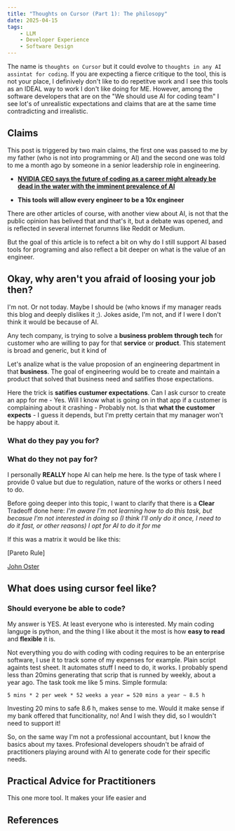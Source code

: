 ```yaml
---
title: "Thoughts on Cursor (Part 1): The philosopy"
date: 2025-04-15
tags:
    - LLM
    - Developer Experience
    - Software Design
---
```


The name is `thoughts on Cursor` but it could evolve to `thoughts in any AI assintat for coding`. If you are expecting a fierce critique to the tool, this is not your place, I definively don't like to do repetitve work and I see this tools as an IDEAL way to work I don't like doing for ME. However, among the software developers that are on the "We should use AI for coding team" I see lot's of unrealistic expectations and claims that are at the same time contradicting and irrealistic. 

## Claims

This post is triggered by two main claims, the first one was passed to me by my father (who is not into programming or AI) and the second one was told to me a month ago by someone in a senior leadership role in engineering. 

* [**NVIDIA CEO says the future of coding as a career might already be dead in the water with the imminent prevalence of AI**](https://www.windowscentral.com/software-apps/nvidia-ceo-says-the-future-of-coding-as-a-career-might-already-be-dead)

* **This tools will allow every engineer to be a 10x engineer** 


There are other articles of course, with another view about AI, is not that the public opinion has belived that and that's it, but a debate was opened, and is reflected in several internet forumns like Reddit or Medium. 

But the goal of this article is to refect a bit on why do I still support AI based tools for programing and also reflect a bit deeper on what is the value of an engineer. 

## Okay, why aren't you afraid of loosing your job then? 

I'm not. Or not today. Maybe I should be (who knows if my manager reads this blog and deeply dislikes it ;). Jokes aside, I'm not, and if I were I don't think it would be because of AI.

Any tech company, is trying to solve a **business problem** **through tech** for customer who are willing to pay for that **service** or **product**. This statement is broad and generic, but it kind of  

Let's analize what is the value proposion of an engineering department in that **business**. The goal of engineering would be to create and maintain a product that solved that business need and satifies those expectations. 

Here the trick is **satifies custumer expectations**. Can I ask cursor to create an app for me - Yes. Will I know what is going on in that app if a customer is complaining about it crashing - Probably not. Is that **what the customer expects** - I guess it depends, but I'm pretty certain that my manager won't be happy about it. 

### What do they pay you for? 

### What do they not pay for? 

I personally **REALLY** hope AI can help me here. Is the type of task where I provide 0 value but due to regulation, nature of the works or others I need to do. 

Before going deeper into this topic, I want to clarify that there is a **Clear** Tradeoff done here: *I'm aware I'm not learning how to do this task, but becasue I'm not interested in doing so (I think I'll only do it once, I need to do it fast,  or other reasons) I opt for AI to do it for me*

If this was a matrix it would be like this: 



[Pareto Rule]

[John Oster](desing)


## What does using cursor feel like? 

### Should everyone be able to code? 

My answer is YES. At least everyone who is interested. My main coding languge is python, and the thing I like about it the most is how **easy to read** and **flexible** it is. 

Not everything you do with coding with coding requires to be an enterprise software, I use it to track some of my expenses for example. Plain script againts test sheet. It automates stuff I need to do, it works. I probably spend less than 20mins generating that scrip that is runned by weekly, about a year ago. The task took me like 5 mins. Simple formula: 

```
5 mins * 2 per week * 52 weeks a year = 520 mins a year ~ 8.5 h
```

Investing 20 mins to safe 8.6 h, makes sense to me. Would it make sense if my bank offered that funcitionality, no! And I wish they did, so I wouldn't need to support it!  

So, on the same way I'm not a professional accountant, but I know the basics about my taxes. Profesional developers shoudn't be afraid of practitioners playing around with AI to generate code for their specific needs. 

## Practical Advice for Practitioners

This one more tool. It makes your life easier and 

## References

